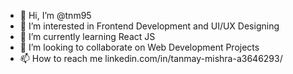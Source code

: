 - 👋 Hi, I’m @tnm95
- 👀 I’m interested in Frontend Development and UI/UX Designing
- 🌱 I’m currently learning React JS 
- 💞️ I’m looking to collaborate on Web Development Projects
- 📫 How to reach me linkedin.com/in/tanmay-mishra-a3646293/

<!---
tnm95/tnm95 is a ✨ special ✨ repository because its `README.md` (this file) appears on your GitHub profile.
You can click the Preview link to take a look at your changes.
--->
